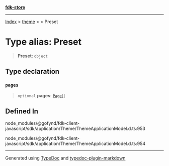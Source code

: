 [**fdk-store**](../../../README.md)
***

[Index](../../../API.md) > [theme](../../README.md) > [<internal>](../README.md) > Preset

# Type alias: Preset

> **Preset**: `object`

## Type declaration

### `pages`

> `optional` **pages**: [`Page`](type-alias.Page.md)[]

## Defined In

node\_modules/@gofynd/fdk-client-javascript/sdk/application/Theme/ThemeApplicationModel.d.ts:953

node\_modules/@gofynd/fdk-client-javascript/sdk/application/Theme/ThemeApplicationModel.d.ts:954

***
Generated using [TypeDoc](https://typedoc.org/) and [typedoc-plugin-markdown](https://www.npmjs.com/package/typedoc-plugin-markdown)
